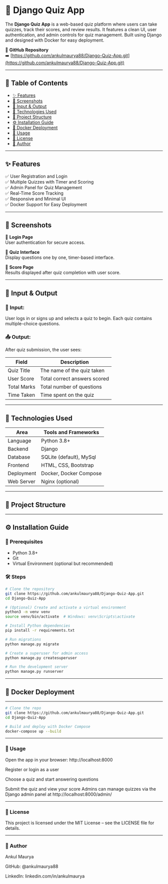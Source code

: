 # 🧠 Django Quiz App

The **Django Quiz App** is a web-based quiz platform where users can take quizzes, track their scores, and review results. It features a clean UI, user authentication, and admin controls for quiz management. Built using Django and designed with Docker for easy deployment.

📌 **GitHub Repository**  
➡️ [https://github.com/ankulmaurya88/Django-Quiz-App.git](https://github.com/ankulmaurya88/Django-Quiz-App.git)

---

## 📌 Table of Contents

- [✨ Features](#-features)  
- [📸 Screenshots](#-screenshots)  
- [🧪 Input & Output](#-input--output)  
- [🧰 Technologies Used](#-technologies-used)  
- [📁 Project Structure](#-project-structure)  
- [⚙️ Installation Guide](#️-installation-guide)  
- [🐳 Docker Deployment](#-docker-deployment)  
- [🚀 Usage](#-usage)  
- [📄 License](#-license)  
- [👤 Author](#-author)  

---

## ✨ Features

✅ User Registration and Login  
✅ Multiple Quizzes with Timer and Scoring  
✅ Admin Panel for Quiz Management  
✅ Real-Time Score Tracking  
✅ Responsive and Minimal UI  
✅ Docker Support for Easy Deployment  

---

## 📸 Screenshots

🔹 **Login Page**  
User authentication for secure access.

🔹 **Quiz Interface**  
Display questions one by one, timer-based interface.

🔹 **Score Page**  
Results displayed after quiz completion with user score.

---

## 🧪 Input & Output

### 📝 Input:
User logs in or signs up and selects a quiz to begin. Each quiz contains multiple-choice questions.

### 📤 Output:
After quiz submission, the user sees:

| Field         | Description                  |
|---------------|------------------------------|
| Quiz Title    | The name of the quiz taken   |
| User Score    | Total correct answers scored |
| Total Marks   | Total number of questions    |
| Time Taken    | Time spent on the quiz       |

---

## 🧰 Technologies Used

| Area        | Tools and Frameworks            |
|-------------|----------------------------------|
| Language     | Python 3.8+                     |
| Backend      | Django                          |
| Database     | SQLite (default), MySql         |
| Frontend     | HTML, CSS, Bootstrap            |
| Deployment   | Docker, Docker Compose          |
| Web Server   | Nginx (optional)                |

---

## 📁 Project Structure


---

## ⚙️ Installation Guide

### 🔧 Prerequisites

- Python 3.8+
- Git
- Virtual Environment (optional but recommended)

### 🛠️ Steps

```bash
# Clone the repository
git clone https://github.com/ankulmaurya88/Django-Quiz-App.git
cd Django-Quiz-App

# (Optional) Create and activate a virtual environment
python3 -m venv venv
source venv/bin/activate  # Windows: venv\Scripts\activate

# Install Python dependencies
pip install -r requirements.txt

# Run migrations
python manage.py migrate

# Create a superuser for admin access
python manage.py createsuperuser

# Run the development server
python manage.py runserver
```
---

## 🐳 Docker Deployment

---
```bash
# Clone the repo
git clone https://github.com/ankulmaurya88/Django-Quiz-App.git
cd Django-Quiz-App

# Build and deploy with Docker Compose
docker-compose up --build
```
---
### 🚀 Usage
Open the app in your browser: http://localhost:8000

Register or login as a user

Choose a quiz and start answering questions

Submit the quiz and view your score
Admins can manage quizzes via the Django admin panel at http://localhost:8000/admin/

---
### 📄 License
This project is licensed under the MIT License – see the LICENSE file for details.


---
### 👤 Author
Ankul Maurya

GitHub: @ankulmaurya88

LinkedIn: linkedin.com/in/ankulmaurya



